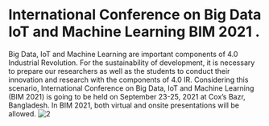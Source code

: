 # International Conference on Big Data IoT and Machine Learning BIM 2021 .
Big Data, IoT and Machine Learning are important components of 4.0 Industrial Revolution. For the sustainability of development, it is necessary to prepare our researchers as well as the students to conduct their innovation and research with the components of 4.0 IR. Considering this scenario, International Conference on Big Data, IoT and Machine Learning (BIM 2021) is going to be held on September 23-25, 2021 at Cox’s Bazr, Bangladesh. In BIM 2021, both virtual and onsite presentations will be allowed.
![](C:\Users\USER\OneDrive\Desktop\Conference\171613920_807267750171243_7369698331129363083_n (2))


